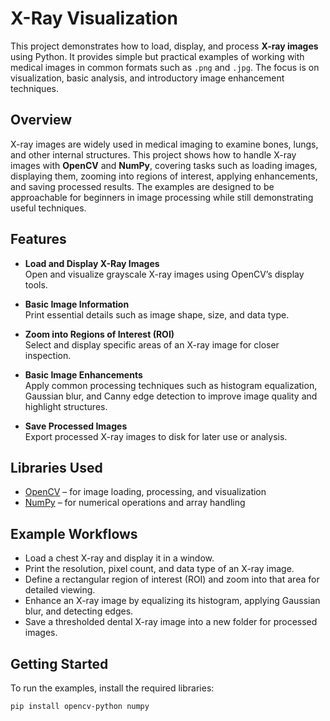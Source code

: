 # X-Ray Visualization

This project demonstrates how to load, display, and process **X-ray images** using Python. It provides simple but practical examples of working with medical images in common formats such as `.png` and `.jpg`. The focus is on visualization, basic analysis, and introductory image enhancement techniques.

## Overview

X-ray images are widely used in medical imaging to examine bones, lungs, and other internal structures. This project shows how to handle X-ray images with **OpenCV** and **NumPy**, covering tasks such as loading images, displaying them, zooming into regions of interest, applying enhancements, and saving processed results. The examples are designed to be approachable for beginners in image processing while still demonstrating useful techniques.

## Features

- **Load and Display X-Ray Images**  
  Open and visualize grayscale X-ray images using OpenCV’s display tools.

- **Basic Image Information**  
  Print essential details such as image shape, size, and data type.

- **Zoom into Regions of Interest (ROI)**  
  Select and display specific areas of an X-ray image for closer inspection.

- **Basic Image Enhancements**  
  Apply common processing techniques such as histogram equalization, Gaussian blur, and Canny edge detection to improve image quality and highlight structures.

- **Save Processed Images**  
  Export processed X-ray images to disk for later use or analysis.

## Libraries Used

- [OpenCV](https://opencv.org/) – for image loading, processing, and visualization  
- [NumPy](https://numpy.org/) – for numerical operations and array handling  

## Example Workflows

- Load a chest X-ray and display it in a window.  
- Print the resolution, pixel count, and data type of an X-ray image.  
- Define a rectangular region of interest (ROI) and zoom into that area for detailed viewing.  
- Enhance an X-ray image by equalizing its histogram, applying Gaussian blur, and detecting edges.  
- Save a thresholded dental X-ray image into a new folder for processed images.

## Getting Started

To run the examples, install the required libraries:

```bash
pip install opencv-python numpy
